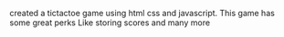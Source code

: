 created a tictactoe game using html css and javascript.
This game has some great perks 
Like storing scores and many more
